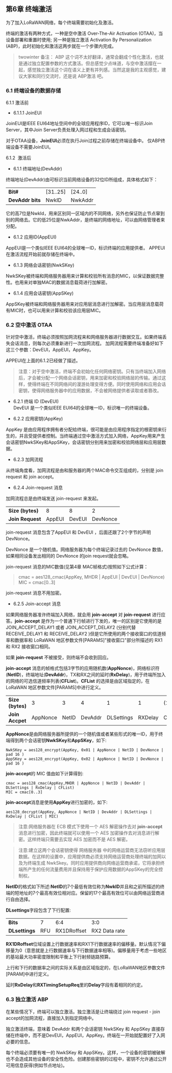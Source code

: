

## **第6章 终端激活**

为了加入LoRaWAN网络，每个终端需要初始化及激活。

终端的激活有两种方式，一种是空中激活 Over-The-Air Activation (OTAA)，当设备部署和重置时使用; 另一种是独立激活 Activation By Personalization (ABP)，此时初始化和激活这两步就在一个步骤内完成。

> twowinter 备注： ABP 这个词不太好翻译，通常会翻成个性化激活，也就是通过独立配置参数的方式激活。但总感觉少点味道，与空中激活摆在一起，感觉独立激活这个词在语义上更有并列感。当然这是我的主观感觉，建议大家和同行交流时，还是说 ABP激活 吧。

### <a name="6.1">6.1 终端设备的数据存储</a>

<a name="6.1.1">6.1.1 激活前</a>

- 6.1.1.1  JoinEUI 

JoinEUI是IEEE EUI64地址空间中的全球应用程序ID，它可以唯一标识Join Server，其中Join Server负责处理入网过程和生成会话密钥。

对于OTAA设备，**JoinEUI**必须在执行Join过程之前存储在终端设备中。 仅ABP终端设备不需要JoinEUI。



<a name="6.1.2">6.1.2  激活后	</a>

- 6.1.1 终端地址(DevAddr)

终端地址(DevAddr)由可标识当前网络设备的32位ID所组成，具体格式如下：

<table>
   <tr>
      <td><b>Bit#</b></td>
      <td>[31..25]</td>
      <td>[24..0]</td>
   </tr>
   <tr>
      <td><b>DevAddr bits</b></td>
      <td>NwkID</td>
      <td>NwkAddr</td>
   </tr>
</table>

它的高7位是NwkId，用来区别同一区域内的不同网络，另外也保证防止节点窜到别的网络去。它的低25位是NwkAddr，是终端的网络地址，可以由网络管理者来分配。

- 6.1.2 应用ID(AppEUI)

AppEUI是一个类似IEEE EUI64的全球唯一ID，标识终端的应用提供者。
APPEUI在激活流程开始前就存储在终端中。

- 6.1.3 网络会话密钥(NwkSKey)

NwkSKey被终端和网络服务器用来计算和校验所有消息的MIC，以保证数据完整性。也用来对单独MAC的数据消息载荷进行加解密。

- 6.1.4 应用会话密钥(AppSKey)

AppSKey被终端和网络服务器用来对应用层消息进行加解密。当应用层消息载荷有MIC时，也可以用来计算和校验该应用层MIC。

### <a name="6.2">6.2 空中激活 OTAA</a>

针对空中激活，终端必须按照加网流程来和网络服务器进行数据交互。如果终端丢失会话消息，则每次必须重新进行一次加网流程。
加网流程需要终端准备好如下这三个参数：DevEUI，AppEUI，AppKey。

APPEUI在上面的6.1.2已经做了描述。

> 注意：对于空中激活，终端不会初始化任何网络密钥。只有当终端加入网络后，才会被分配一个网络会话密钥，用来加密和校验网络层的传输。通过这样，使得终端在不同网络间的漫游处理变得方便。同时使用网络和应用会话密钥，使得网络服务器中的应用数据，不会被网络提供者读取或者篡改。

- <a name="6.2.1">6.2.1 终端 ID (DevEUI)</a>  
DevEUI 是一个类似IEEE EUI64的全球唯一ID，标识唯一的终端设备。

- <a name="6.2.2">6.2.2 应用密钥(AppKey)</a>  

AppKey 是由应用程序拥有者分配给终端，很可能是由应用程序指定的根密钥来衍生的，并且受提供者控制。当终端通过空中激活方式加入网络，AppKey用来产生会话密钥NwkSKey和AppSKey，会话密钥分别用来加密和校验网络层和应用层数据。

- <a name="6.2.3">6.2.3 加网流程</a>

从终端角度看，加网流程是由和服务器的两个MAC命令交互组成的，分别是 join request 和 join accept。

- <a name="6.2.4">6.2.4 Join-request 消息</a>

加网流程总是由终端发送 join-request 来发起。

<table>
   <tr>
      <td><b>Size (bytes)</b></td>
      <td>8</td>
      <td>8</td>
	  <td>2</td>
   </tr>
   <tr>
      <td><b>Join Request</b></td>
      <td>AppEUI</td>
      <td>DevEUI</td>
	  <td>DevNonce</td>
   </tr>
</table>

join-request 消息包含了AppEUI 和 DevEUI ，后面还跟了2个字节的声明 DevNonce。

DevNonce 是一个随机值。网络服务器为每个终端记录过去的 DevNonce 数值，如果相同设备发出相同的 DevNonce 的join request就会忽略。

join-request 消息的MIC数值(见第4章 MAC帧格式)按照如下公式计算：

> cmac = aes128_cmac(AppKey, MHDR | AppEUI | DevEUI | DevNonce)
> MIC = cmac[0..3]

join-request 消息不用加密。


- <a name="6.2.5">6.2.5 Join-accept 消息</a>

如果网络服务器准许终端加入网络，就会用 **join-accept** 对 **join-request** 进行应答。**join-accept** 是作为一个普通下行帧进行下发的，唯一的区别是它使用的是 JOIN_ACCEPT_DELAY1 或者 JOIN_ACCEPT_DELAY2 (分别代替 RECEIVE_DELAY1 和 RECEIVE_DELAY2 )但是它所使用的两个接收窗口的信道频率和数据率和 LoRaWAN 地区参数文件[PARAMS]"接收窗口"部分所描述的 RX1 和 RX2 接收窗口相同。

如果 **join-request** 不被接受，则终端不会收到回应。

**join-accept** 消息的帧格式包括3字节的应用随机数(**AppNonce**)，网络标识符(**NetID**)，终端地址(**DevAddr**)，TX和RX之间的延时(**RxDelay**)，用于终端所加入的网络的可选信道频率列表(**CFList**)。**CFList** 的选择是由区域指定的，在 LoRaWAN 地区参数文件[PARAMS]中进行定义。

<table>
   <tr>
      <td><b>Size (bytes)</b></td>
      <td>3</td>
      <td>3</td>
      <td>4</td>
      <td>1</td>
      <td>1</td>
      <td>(16)Optional</td>
   </tr>
   <tr>
      <td><b>Join Accpet</b></td>
      <td>AppNonce</td>
      <td>NetID</td>
      <td>DevAddr</td>
      <td>DLSettings</td>
      <td>RXDelay</td>
      <td>CFList</td>
   </tr>
</table>

**AppNonce**是由网络服务器所提供的一个随机值或者某些形式的唯一ID，用于终端得到两个会话密钥**NwkSKey**和**AppSKey**，如下:

    NwkSKey = aes128_encrypt(AppKey, 0x01 | AppNonce | NetID | DevNonce | pad 16 )
    AppSKey = aes128_encrypt(AppKey, 0x02 | AppNonce | NetID | DevNonce | pad 16 )

**join-accept**的 MIC 值由如下计算得到:

    cmac = aes128_cmac(AppKey,MHDR | AppNonce | NetID | DevAddr | DLSettings | RxDelay | CFList) 
    MIC = cmac[0..3]

**join-accept**消息是使用**AppKey**进行加密的，如下:

    aes128_decrypt(AppKey, AppNonce | NetID | DevAddr | DLSettings | RxDelay | CFList | MIC) 

> 注意:网络服务器在 ECB 模式下使用一个 AES 解密操作去对 **join-accept** 消息进行加密，因此终端就可以使用一个 AES 加密操作去对消息进行解密。这样终端只需要去实现 AES 加密而不是 AES 解密。

> 注意:建立这两个会话密钥使得 网络服务器 中的网络运营商无法窃听应用层数据。在这样的设置中，应用提供商必须支持网络运营商处理终端的加网以及为终端生成 NwkSkey。同时应用提供商向网络运营商承诺，它将承担终端所产生的任何流量费用并且保持用于保护应用数据的AppSKey的完全控制权。

**NetID**的格式如下所述:**NetID**的7个最低有效位称为**NwkID**并且和之前所描述的终端的短地址的7个最高有效位相对应。保留的17个最高有效位可以由网络运营商进行自由选择。

**DLsettings**字段包含了下行配置:

<table>
   <tr>
      <td><b>Bits</b></td>
      <td>7</td>
      <td>6:4</td>
      <td>3:0</td>
   </tr>
   <tr>
      <td><b>DLsettings</b></td>
      <td>RFU</td>
      <td>RX1DRoffset</td>
      <td>RX2 Data rate</td>
   </tr>
</table>

**RX1DRoffset**位域设置上行数据速率和RX1下行数据速率的偏移量。默认情况下偏移量为0（意思就是上行数据速率与下行数据速率相等)。偏移量用于考虑一些地区的基站最大功率密度限制和平衡上下行射频链路预算。

上行和下行的数据率之间的实际关系是由区域指定的，在LoRaWAN地区参数文件[PARAM]中进行定义。

延时**RxDelay**和**RXTimingSetupReq**里的**Delay**字段有着相同的约定。

### <a name="6.3">6.3 独立激活 ABP</a>

在某些情况下，终端可以独立激活。独立激活是让终端绕过 join request - join accept的加网流程，直接加入到指定网络中。

独立激活终端，意味着 DevAddr 和两个会话密钥 NwkSKey 和 AppSKey 直接存储在终端中，而不是DevEUI，AppEUI，AppKey。终端在一开始就配置好了入网必要的信息。

每个终端必须要有唯一的 NwkSKey 和 AppSKey。这样，一个设备的密钥被破解也不会造成其他设备的安全性危险。创建那些密钥的过程中，密钥不允许通过公开可用信息获得(例如节点地址)。